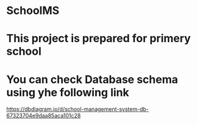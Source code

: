 # SchoolMS
# This project is prepared for primery school
# 
# You can check Database schema using yhe following link
https://dbdiagram.io/d/school-management-system-db-67323704e9daa85aca101c28

